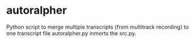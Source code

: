 # autoralpher
Python script to merge multiple transcripts (from multitrack recording) to one transcript file
autoralpher.py inmorts the src.py. 
